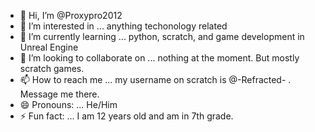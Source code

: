 - 👋 Hi, I’m @Proxypro2012
- 👀 I’m interested in ... anything techonology related
- 🌱 I’m currently learning ... python, scratch, and game development in Unreal Engine
- 💞️ I’m looking to collaborate on ... nothing at the moment. But mostly scratch games.
- 📫 How to reach me ... my username on scratch is @-Refracted- . Message me there.
- 😄 Pronouns: ... He/Him
- ⚡ Fun fact: ... I am 12 years old and am in 7th grade.

<!---
Proxypro2012/Proxypro2012 is a ✨ special ✨ repository because its `README.md` (this file) appears on your GitHub profile.
You can click the Preview link to take a look at your changes.
--->
